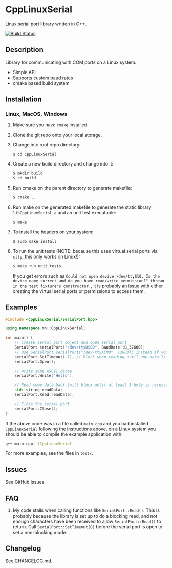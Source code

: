 # CppLinuxSerial

Linux serial port library written in C++.

[![Build Status](https://travis-ci.org/gbmhunter/CppLinuxSerial.svg?branch=master)](https://travis-ci.org/gbmhunter/CppLinuxSerial)

## Description

Library for communicating with COM ports on a Linux system.

* Simple API
* Supports custom baud rates
* cmake based build system

## Installation

### Linux, MacOS, Windows

1. Make sure you have `cmake` installed.

1. Clone the git repo onto your local storage.

1. Change into root repo directory:

	```
	$ cd CppLinuxSerial
	```

1. Create a new build directory and change into it:

	```bash
	$ mkdir build
	$ cd build
	```

1. Run cmake on the parent directory to generate makefile:

	```bash
	$ cmake ..
	```

1. Run make on the generated makefile to generate the static library `libCppLinuxSerial.a` and an unit test executable:

	```bash
	$ make
	```

1. To install the headers on your system:

	```bash
	$ sudo make install
	```

1. To run the unit tests (NOTE: because this uses virtual serial ports via `stty`, this only works on Linux!):

	```bash
	$ make run_unit_tests
	```

	If you get errors such as `Could not open device /dev/ttyS10. Is the device name correct and do you have read/write permission?" thrown in the test fixture's constructor.`, it is probably an issue with either creating the virtual serial ports or permissions to access them.

## Examples

```c++
#include <CppLinuxSerial/SerialPort.hpp>

using namespace mn::CppLinuxSerial;

int main() {
	// Create serial port object and open serial port
	SerialPort serialPort("/dev/ttyUSB0", BaudRate::B_57600);
	// Use SerialPort serialPort("/dev/ttyACM0", 13000); instead if you want to provide a custom baud rate
	serialPort.SetTimeout(-1); // Block when reading until any data is received
	serialPort.Open();

	// Write some ASCII datae
	serialPort.Write("Hello");

	// Read some data back (will block until at least 1 byte is received due to the SetTimeout(-1) call above)
	std::string readData;
	serialPort.Read(readData);

	// Close the serial port
	serialPort.Close();
}
```

If the above code was in a file called `main.cpp` and you had installed `CppLinuxSerial` following the instructions above, on a Linux system you should be able to compile the example application with:

```bash
g++ main.cpp -lCppLinuxSerial
```

For more examples, see the files in `test/`.

## Issues

See GitHub Issues.
	
## FAQ

1. My code stalls when calling functions like `SerialPort::Read()`. This is probably because the library is set up to do a blocking read, and not enough characters have been received to allow `SerialPort::Read()` to return. Call `SerialPort::SetTimeout(0)` before the serial port is open to set a non-blocking mode.

## Changelog

See CHANGELOG.md.